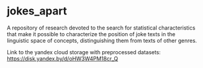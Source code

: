 # jokes_apart
A repository of research devoted to the search for statistical characteristics that make it possible to characterize the position of joke texts in the linguistic space of concepts, distinguishing them from texts of other genres.

Link to the yandex cloud storage with preprocessed datasets: https://disk.yandex.by/d/oHW3W4PM18cr_Q
